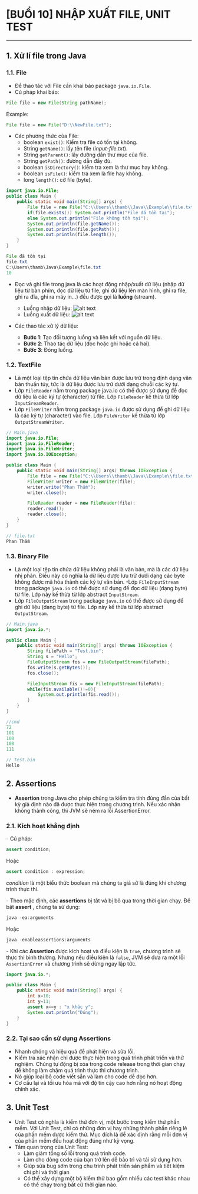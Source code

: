 # [BUỔI 10] NHẬP XUẤT FILE, UNIT TEST
---
## 1. Xử lí file trong Java

### 1.1. File
- Để thao tác với File cần khai báo package `java.io.File`.
- Cú pháp khai báo:
```Java
File file = new File(String pathName);
```
Example: 
```Java
File file = new File("D:\\NewFile.txt");
```
- Các phương thức của File:
    - boolean `exist()`: Kiểm tra file có tồn tại không.
    - String `getName()`: lấy tên file (*input-file.txt*).
    - String `getParent()`: lấy đường dẫn thư mục của file.
    - String `getPath()`: đường dẫn đầy đủ.
    - boolean `isDirectory()`: kiểm tra xem là thư mục hay không.
    - boolean `isFile()`: kiểm tra xem là file hay không.
    - long `length()`: cỡ file (byte).

```Java
import java.io.File;
public class Main {
    public static void main(String[] args) {
        File file = new File("C:\\Users\\thamb\\Java\\Example\\file.txt");
        if(file.exists()) System.out.println("File đã tồn tại");
        else System.out.println("File không tồn tại");
        System.out.println(file.getName());
        System.out.println(file.getPath());
        System.out.println(file.length());
    }
}
```
```Java
File đã tồn tại
file.txt
C:\Users\thamb\Java\Example\file.txt
10
```
- Đọc và ghi file trong java là các hoạt động nhập/xuất dữ liệu (nhập dữ liệu từ bàn phím, đọc dữ liệu từ file, ghi dữ liệu lên màn hình, ghi ra file, ghi ra đĩa, ghi ra máy in…) đều được gọi là **luồng** (stream).
    - Luồng nhập dữ liệu:
    ![alt text](image.png)
    - Luồng xuất dữ liệu: 
    ![alt text](image-1.png)

- Các thao tác xử lý dữ liệu:
    - **Bước 1**: Tạo đối tượng luồng và liên kết với nguồn dữ liệu.
    - **Bước 2**: Thao tác dữ liệu (đọc hoặc ghi hoặc cả hai).
    - **Bước 3**: Đóng luồng.

### 1.2. TextFile
- Là một loại tệp tin chứa dữ liệu văn bản được lưu trữ trong định dạng văn bản thuần túy, tức là dữ liệu được lưu trữ dưới dạng chuỗi các ký tự.
- Lớp `FileReader` nằm trong package java.io có thể được sử dụng để đọc dữ liệu là các ký tự (character) từ file. Lớp `FileReader` kế thừa từ lớp `InputSreamReader`.
- Lớp `FileWriter` nằm trong package `java.io` được sử dụng để ghi dữ liệu là các ký tự (character) vào file. Lớp `FileWriter` kế thừa từ lớp `OutputStreamWriter`.
```Java
// Main.java
import java.io.File;
import java.io.FileReader;
import java.io.FileWriter;
import java.io.IOException;

public class Main {
    public static void main(String[] args) throws IOException {
        File file = new File("C:\\Users\\thamb\\Java\\Example\\file.txt");
        FileWriter writer = new FileWriter(file);
        writer.write("Phan Thắm");
        writer.close();

        FileReader reader = new FileReader(file);
        reader.read();
        reader.close();
    }
}
```
```Java
// file.txt
Phan Thắm
```
### 1.3. Binary File
- Là một loại tệp tin chứa dữ liệu không phải là văn bản, mà là các dữ liệu nhị phân. Điều này có nghĩa là dữ liệu được lưu trữ dưới dạng các byte không được mã hóa thành các ký tự văn bản.
-Lớp `FileInputStream` trong package `java.io` có thể được sử dụng để đọc dữ liệu (dạng byte) từ file. Lớp này kế thừa từ lớp abstract `InputStream`.
- Lớp `FileOutputStream` trong package `java.io` có thể được sử dụng để ghi dữ liệu (dạng byte) từ file. Lớp này kế thừa từ lớp abstract `OutputStream`.
```Java
// Main.java
import java.io.*;

public class Main {
    public static void main(String[] args) throws IOException {
        String filePath = "Test.bin";
        String s = "Hello";
        FileOutputStream fos = new FileOutputStream(filePath);
        fos.write(s.getBytes());
        fos.close();

        FileInputStream fis = new FileInputStream(filePath);
        while(fis.available()!=0){
            System.out.println(fis.read());
        }
    }
}
```
```Java
//cmd
72
101
108
108
111
```
```Java
// Test.bin
Hello
```
## 2. Assertions
- **Assertion** trong  Java cho phép chúng ta kiểm tra tính đúng đắn của bất kỳ giả định nào đã được thực hiện trong chương trình. Nếu xác nhận không thành công, thì JVM sẽ ném ra lỗi AssertionError. 
### 2.1. Kích hoạt khẳng định
\- Cú pháp:
```Java
assert condition;
```
Hoặc
```Java
assert condition : expression;
```
*condition* là một biểu thức boolean mà chúng ta giả sử là đúng khi chương trình thực thi.

\- Theo mặc định, các **assertions** bị tắt và bị bỏ qua trong thời gian chạy. Để bật **assert** , chúng ta sử dụng:
```Java
java -ea:arguments
```
Hoặc
```Java
java -enableassertions:arguments
```
\- Khi các **Assertion** được kích hoạt và điều kiện là `true`, chương trình sẽ thực thi bình thường. Nhưng nếu điều kiện là `false`, JVM sẽ đưa ra một lỗi `AssertionError` và chương trình sẽ dừng ngay lập tức.
```Java
import java.io.*;

public class Main {
    public static void main(String[] args) {
        int x=10;
        int y=11;
        assert x==y : "x khác y";
        System.out.println("Đúng");
    }
}
```
### 2.2. Tại sao cần sử dụng Assertions
- Nhanh chóng và hiệu quả để phát hiện và sửa lỗi.
- Kiểm tra xác nhận chỉ được thực hiện trong quá trình phát triển và thử nghiệm. Chúng tự động bị xóa trong code release trong thời gian chạy để không làm chậm quá trình thực thi chương trình.
- Nó giúp loại bỏ code viết sẵn và làm cho code dễ đọc hơn.
- Cơ cấu lại và tối ưu hóa mã với độ tin cậy cao hơn rằng nó hoạt động chính xác.

## 3. Unit Test
- Unit Test có nghĩa là kiểm thử đơn vị, một bước trong kiểm thử phần mềm. Với Unit Test, chỉ có những đơn vị hay những thành phần riêng lẻ của phần mềm được kiểm thử. Mục đích là để xác định rằng mỗi đơn vị của phần mềm đều hoạt động đúng như kỳ vọng.
- Tầm quan trọng của Unit Test:
    - Làm giảm tổng số lỗi trong quá trình code.
    - Làm cho dòng code của bạn trở lên dễ bảo trì và tái sử dụng hơn.
    - Giúp sửa bug sớm trong chu trình phát triển sản phẩm và tiết kiệm chi phí và thời gian
    - Có thể xây dựng một bộ kiểm thử bao gồm nhiều các test khác nhau có thể chạy trong bất cứ thời gian nào.
    

